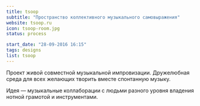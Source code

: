 ```yaml
---
title: tsoop
subtitle: "Пространство коллективного музыкального самовыражения"
website: tsoop.ru
icon: tsoop-room.jpg
status: process

start_date: "28-09-2016 16:15"
tags: designs
list: tsoop
---
```


Проект живой совместной музыкальной импровизации. Дружелюбная среда для всех желающих творить вместе спонтанную музыку.

Идея — музыкальные коллаборации с людьми разного уровня владения нотной грамотой и инструментами.
